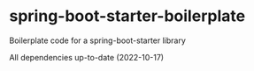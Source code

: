 # spring-boot-starter-boilerplate

Boilerplate code for a spring-boot-starter library

All dependencies up-to-date (2022-10-17)